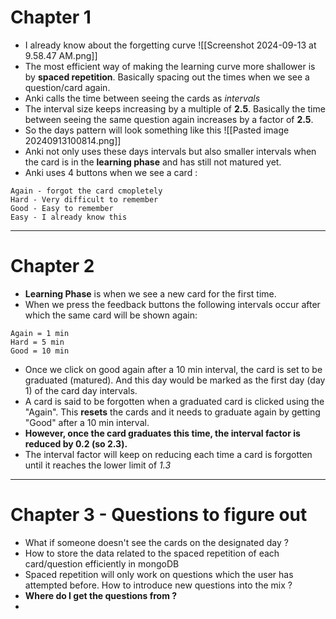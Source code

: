 
# Chapter 1
- I already know about the forgetting curve 
![[Screenshot 2024-09-13 at 9.58.47 AM.png]]
- The most efficient way of making the learning curve more shallower is by **spaced repetition**. Basically spacing out the times when we see a question/card again.
- Anki calls the time between seeing the cards as *intervals*
- The interval size keeps increasing by a multiple of **2.5**. Basically the time between seeing the same question again increases by a factor of **2.5**.
- So the days pattern will look something like this 
![[Pasted image 20240913100814.png]]
- Anki not only uses these days intervals but also smaller intervals when the card is in the **learning phase** and has still not matured yet.
- Anki uses 4 buttons when we see a card : 
```
Again - forgot the card cmopletely 
Hard - Very difficult to remember 
Good - Easy to remember 
Easy - I already know this
```

---

# Chapter 2

- **Learning Phase** is when we see a new card for the first time.
- When we press the feedback buttons the following intervals occur after which the same card will be shown again: 
```
Again = 1 min
Hard = 5 min
Good = 10 min
```
- Once we click on good again after a 10 min interval, the card is set to be graduated (matured). And this day would be marked as the first day (day 1) of the card day intervals.
- A card is said to be forgotten when a graduated card is clicked using the "Again". This **resets** the cards and it needs to graduate again by getting "Good" after a 10 min interval.
- **However, once the card graduates this time, the interval factor is reduced by 0.2 (so 2.3).**
- The interval factor will keep on reducing each time a card is forgotten until it reaches the lower limit of *1.3*

---

# Chapter 3 - Questions to figure out

- What if someone doesn't see the cards on the designated day ?
- How to store the data related to the spaced repetition of each card/question efficiently in mongoDB
- Spaced repetition will only work on questions which the user has attempted before. How to introduce new questions into the mix ?
- **Where do I get the questions from ?**
- 